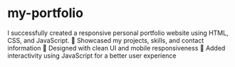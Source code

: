 # my-portfolio
I successfully created a responsive personal portfolio website using  HTML, CSS, and JavaScript. 🔹 Showcased my projects, skills, and contact information 🔹 Designed with clean UI and mobile responsiveness 🔹 Added interactivity using JavaScript for a better user experience  
